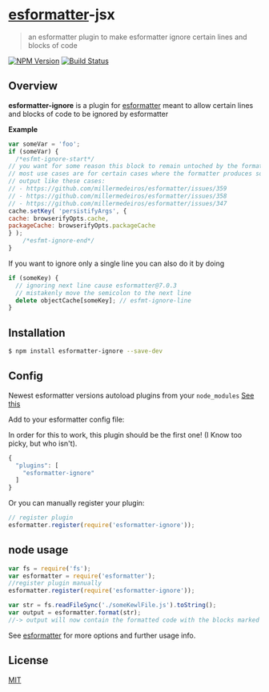# [esformatter](https://github.com/millermedeiros/esformatter)-jsx
> an esformatter plugin to make esformatter ignore certain lines and blocks of code

[![NPM Version](http://img.shields.io/npm/v/esformatter-ignore.svg?style=flat)](https://npmjs.org/package/esformatter-ignore)
[![Build Status](http://img.shields.io/travis/royriojas/esformatter-ignore.svg?style=flat)](https://travis-ci.org/royriojas/esformatter-ignore)

## Overview

**esformatter-ignore** is a plugin for [esformatter](https://github.com/millermedeiros/esformatter) meant to allow
certain lines and blocks of code to be ignored by esformatter

**Example**

```javascript
var someVar = 'foo';
if (someVar) {
  /*esfmt-ignore-start*/
// you want for some reason this block to remain untoched by the formatter
// most use cases are for certain cases where the formatter produces some buggy
// output like these cases:
// - https://github.com/millermedeiros/esformatter/issues/359
// - https://github.com/millermedeiros/esformatter/issues/358
// - https://github.com/millermedeiros/esformatter/issues/347
cache.setKey( 'persistifyArgs', {
cache: browserifyOpts.cache,
packageCache: browserifyOpts.packageCache
} );
    /*esfmt-ignore-end*/
}
```

If you want to ignore only a single line you can also do it by doing

```javascript
if (someKey) {
  // ignoring next line cause esformatter@7.0.3
  // mistakenly move the semicolon to the next line
  delete objectCache[someKey]; // esfmt-ignore-line
}
```

## Installation

```sh
$ npm install esformatter-ignore --save-dev
```

## Config

Newest esformatter versions autoload plugins from your `node_modules` [See this](https://github.com/millermedeiros/esformatter#plugins)

Add to your esformatter config file:

In order for this to work, this plugin should be the first one! (I Know too picky, but who isn't).

```javascript
{
  "plugins": [
    "esformatter-ignore"
  ]
}
```

Or you can manually register your plugin:

```js
// register plugin
esformatter.register(require('esformatter-ignore'));
```

## node usage

```js
var fs = require('fs');
var esformatter = require('esformatter');
//register plugin manually
esformatter.register(require('esformatter-ignore'));

var str = fs.readFileSync('./someKewlFile.js').toString();
var output = esformatter.format(str);
//-> output will now contain the formatted code with the blocks marked to be ignored remain intact
```

See [esformatter](https://github.com/millermedeiros/esformatter) for more options and further usage info.

## License

[MIT](License)
